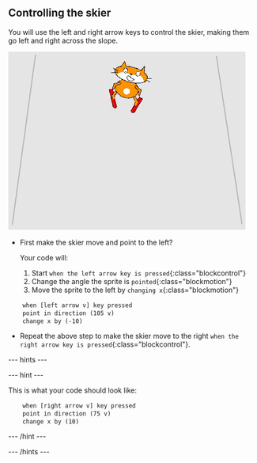 ## Controlling the skier

You will use the left and right arrow keys to control the skier, making them go left and right across the slope.

![skier moving](images/skier_moving.gif)

+ First make the skier move and point to the left? 

    Your code will:

    1. Start `when the left arrow key is pressed`{:class="blockcontrol"}
    1. Change the angle the sprite is `pointed`{:class="blockmotion"}
    1. Move the sprite to the left by `changing x`{:class="blockmotion"}

```blocks
    when [left arrow v] key pressed
    point in direction (105 v)
    change x by (-10)
```

+ Repeat the above step to make the skier move to the right `when the right arrow key is pressed`{:class="blockcontrol"}.

--- hints ---

--- hint ---

This is what your code should look like:

```blocks
    when [right arrow v] key pressed
    point in direction (75 v)
    change x by (10)
```

--- /hint ---

--- /hints ---